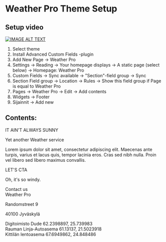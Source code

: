 # Weather Pro Theme Setup

## Setup video
[![IMAGE ALT TEXT](http://img.youtube.com/vi/84p7mn2bMo4/0.jpg)](http://www.youtube.com/watch?v=84p7mn2bMo4 "Weather Pro Theme Setup Guide")

1. Select theme
2. Install Advanced Custom Fields -plugin
3. Add New Page -> Weather Pro
4. Settings -> Reading -> Your homepage displays ->  A static page (select below) -> Homepage: Weather Pro
5. Custom Fields -> Sync available -> "Section"-field group -> Sync
6. Section Field group -> Location -> Rules -> Show this field group if Page is equal to Weather Pro
7. Pages -> Weather Pro -> Edit -> Add contents
8. Widgets -> Footer
9. Sijainnit -> Add new

## Contents:

IT AIN'T ALWAYS SUNNY

Yet another Weather service

Lorem ipsum dolor sit amet, consectetur adipiscing elit. Maecenas ante turpis, varius et lacus quis, tempor lacinia eros. Cras sed nibh nulla. Proin vel libero sed libero maximus convallis.

LET'S CTA

Oh, it's so windy.

Contact us<br>
Weather Pro

Randomstreet 9

40100 Jyväskylä

Digitoimisto Dude   		 62.2398897, 25.739983<br>
Rauman Linja-Autoasema   	 61.13137, 21.5023918<br>
Kittilän lentoasema   		 67.6949862, 24.848486

